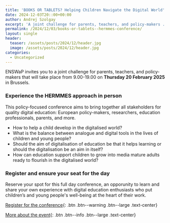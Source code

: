 ```yaml
---
title: 'BOOKS OR TABLETS? Helping Children Navigate the Digital World'
date: 2024-12-03T20::00+00:00
author: Andrej Szolgay
excerpt: 'A joint challenge for parents, teachers, and policy-makers .'
permalink: /2024/12/03/books-or-tablets--hermmes-conference/
layout: single
header:
  teaser: /assets/posts/2024/12/header.jpg
  image: /assets/posts/2024/12/header.jpg
categories:
  - Uncategorized
---
```


ENSWaP invites you to a joint challenge for parents, teachers, and policy-makers 
that will take place from 9.00-19.00 on **Thursday 20 February 2025** in Brussels.

### Experience the HERMMES approach in person
This policy-focused conference aims to bring together all stakeholders for quality digital education: European policy-makers, researchers, education professionals, parents, and more.

* How to help a child develop in the digitalised world?
* What is the balance between analogue and digital tools in the lives of children and young people?
* Should the aim of digitalisation of education be that it helps learning or should the digitalisation be an aim in itself?
* How can education support children to grow into media mature adults ready to flourish in the digitalised world?


### Register and ensure your seat for the day
Reserve your spot for this full day conference, an opporunity to learn and share your own experience
with digital education enthusiasts who put children’s and young people's well-being at the heart of their work.

[Register for the conference](https://forms.gle/PDaHuKAWwUqAPkHj9){: .btn .btn--warning .btn--large .text-center}

[More about the event](https://hermmes.eu/event/books-or-tablets-2025/){: .btn .btn--info .btn--large .text-center}
